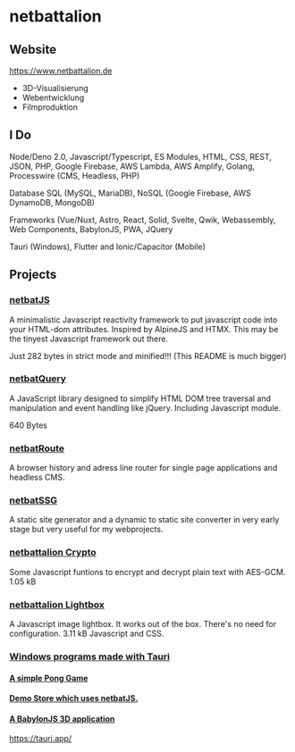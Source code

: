 # netbattalion

## Website
https://www.netbattalion.de

- 3D-Visualisierung
- Webentwicklung
- Filmproduktion

## I Do

Node/Deno 2.0, Javascript/Typescript, ES Modules, HTML, CSS, REST, JSON, PHP, Google Firebase, AWS Lambda, AWS Amplify, Golang, Processwire (CMS, Headless, PHP)

Database SQL (MySQL, MariaDB), NoSQL (Google Firebase, AWS DynamoDB, MongoDB)

Frameworks (Vue/Nuxt, Astro, React, Solid, Svelte, Qwik, Webassembly, Web Components, BabylonJS, PWA, JQuery

Tauri (Windows), Flutter and Ionic/Capacitor (Mobile)

## Projects

<h3><a href="https://github.com/DaBusch/netbattalion/tree/main/netbatJS">netbatJS</a></h3>

A minimalistic Javascript reactivity framework to put javascript code into your HTML-dom attributes. Inspired by AlpineJS and HTMX. This may be the tinyest Javascript framework out there.
 
Just 282 bytes in strict mode and minified!!! (This README is much bigger)

<h3><a href="https://github.com/DaBusch/netbattalion/tree/main/netbatQuery">netbatQuery</a></h3>

A JavaScript library designed to simplify HTML DOM tree traversal and manipulation and event handling like jQuery. Including Javascript module.

640 Bytes

<h3><a href="https://github.com/DaBusch/netbattalion/tree/main/netbatRoute">netbatRoute</a></h3>

A browser history and adress line router for single page applications and headless CMS.

<h3><a href="https://github.com/DaBusch/netbattalion/tree/main/netbatSSG">netbatSSG</a></h3>

A static site generator and a dynamic to static site converter in very early stage but very useful for my webprojects.

<h3><a href="https://github.com/DaBusch/netbattalion/tree/main/netbattalion%20Crypto">netbattalion Crypto</a></h3>

Some Javascript funtions to encrypt and decrypt plain text with AES-GCM. 1.05 kB

<h3><a href="https://github.com/DaBusch/netbattalion/tree/main/netbattalion%20Lightbox">netbattalion Lightbox</a></h3>

A Javascript image lightbox. It works out of the box. There's no need for configuration. 3.11 kB Javascript and CSS.

<h3><a href="https://github.com/DaBusch/netbattalion/tree/main/OS%20Windows">Windows programs made with Tauri</a></h3>

<h4><a href="https://github.com/DaBusch/netbattalion/tree/main/OS%20Windows/pong.exe">A simple Pong Game</a></h4>

<h4><a href="https://github.com/DaBusch/netbattalion/tree/main/OS%20Windows/demostore.exe">Demo Store which uses netbatJS.</a></h4>

<h4><a href="https://github.com/DaBusch/netbattalion/tree/main/OS%20Windows/wohnung.exe">A BabylonJS 3D application</a></h4>

<a href="https://tauri.app">https://tauri.app/</a>
